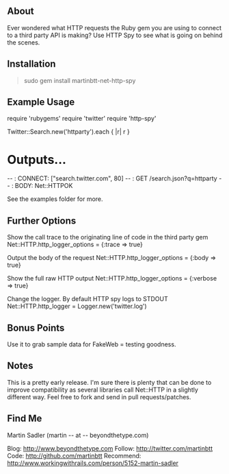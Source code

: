 ## About

Ever wondered what HTTP requests the Ruby gem you are using to connect to a third party
API is making? Use HTTP Spy to see what is going on behind the scenes.

## Installation

>   sudo gem install martinbtt-net-http-spy

## Example Usage

  require 'rubygems'
  require 'twitter'
  require 'http-spy'
  
  Twitter::Search.new('httparty').each { |r| r }
  # Outputs...
  -- : CONNECT: ["search.twitter.com", 80]
  -- : GET /search.json?q=httparty
  -- : BODY: Net::HTTPOK


See the examples folder for more. 

## Further Options

Show the call trace to the originating line of code in the third party gem
  Net::HTTP.http_logger_options = {:trace => true}

Output the body of the request 
  Net::HTTP.http_logger_options = {:body => true}

Show the full raw HTTP output
  Net::HTTP.http_logger_options = {:verbose => true}

Change the logger. By default HTTP spy logs to STDOUT 
  Net::HTTP.http_logger = Logger.new('twitter.log')

## Bonus Points

Use it to grab sample data for FakeWeb = testing goodness.

## Notes

This is a pretty early release. I'm sure there is plenty that can be done to improve compatibility
as several libraries call Net::HTTP in a slightly different way. 
Feel free to fork and send in pull requests/patches.

## Find Me 

Martin Sadler (martin -- at -- beyondthetype.com)

Blog:      http://www.beyondthetype.com
Follow:    http://twitter.com/martinbtt
Code:      http://github.com/martinbtt
Recommend: http://www.workingwithrails.com/person/5152-martin-sadler